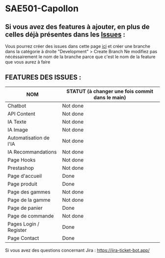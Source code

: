 # SAE501-Capollon

## Si vous avez des features à ajouter, en plus de celles déjà présentes dans les [Issues](https://github.com/natsbarnett/SAE501-Capollon/issues) :
Vous pourrez créer des issues dans cette page [ici](https://github.com/natsbarnett/SAE501-Capollon/issues) et créer une branche dans la catégorie à droite "Development" > Create Branch
Ne modifiez pas nécéssairement le nom de la branche parce que c'est le nom de la feature que vous aurez à faire

## FEATURES DES ISSUES :
|  NOM | STATUT (à changer une fois commit dans le main) |
|---------| --------------------|
| Chatbot | Not done|
| API Content | Not done|
| IA Texte | Not done|
| IA Image | Not done|
| Automatisation de l'IA | Not done|
| IA Recommandations | Not done|
| Page Hooks | Not done|
| Prestashop | Not done|
| Page d'accueil | Done |
| Page produit | Done |
| Page des gammes | Not done|
| Page de la gamme | Not done|
| Page de panier | Done |
| Page de commande | Not done|
| Pages Login / Register | Done |
| Page Contact | Done |

  Si vous avez des questions concernant Jira : https://jira-ticket-bot.app/

